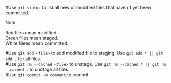 #Use `git status` to list all new or modified files that haven't yet been committed.
  > [!NOTE]
  > Red files mean modified.
  > <br/>
  > Green files mean staged.
  > <br/>
  > White filees mean committed.

#Use `git add <file>` to add modified file to staging. Use `git add * || git add .` for all files.
<br/>
#Use `git rm --cached <file>` to unstage. Use `git rm --cached * || git rm --cached .` to unstage all files.
<br/>
#Use `git commit -m comment` to commit.

